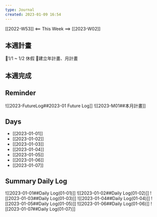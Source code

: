 ```yaml
---
type: Journal
created: 2023-01-09 16:54
---
```

[[2022-W53]] <== This Week ==> [[2023-W02]]
## 本週計畫
📅1/1 ~ 1/2 休假
💊建立年計畫、月計畫

## 本週完成

## Reminder
![[2023-FutureLog##2023-01 Future Log]]
![[2023-M01##本月計畫]]

## Days
- [[2023-01-01]]
- [[2023-01-02]]
- [[2023-01-03]]
- [[2023-01-04]]
- [[2023-01-05]]
- [[2023-01-06]]
- [[2023-01-07]]

## Summary Daily Log
![[2023-01-01##Daily Log(01-01)]]
![[2023-01-02##Daily Log(01-02)]]
![[2023-01-03##Daily Log(01-03)]]
![[2023-01-04##Daily Log(01-04)]]
![[2023-01-05##Daily Log(01-05)]]
![[2023-01-06##Daily Log(01-06)]]
![[2023-01-07##Daily Log(01-07)]]